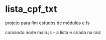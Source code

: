 # lista_cpf_txt
projeto para fim estudos de módulos e fs 


comando node main.js - a lista e criada na raiz
